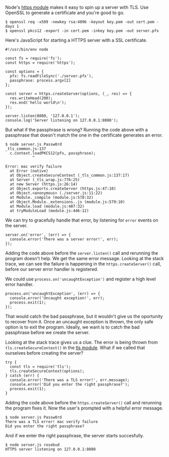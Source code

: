 <!--
title: Validate SSL certificates in Node.js without getting uncaught exceptions
created: 8 April 2017 - 10:25 am
updated: 29 April 2017 - 11:29 am
publish: 29 April 2017
slug: bad-passphrase
tags: nodejs, tls
cta: node-notes
-->

Node's [https module][https] makes it easy to spin up a server with TLS. Use
OpenSSL to generate a certificate and you're good to go.

    $ openssl req -x509 -newkey rsa:4096 -keyout key.pem -out cert.pem -days 1
    $ openssl pkcs12 -export -in cert.pem -inkey key.pem -out server.pfx

Here's JavaScript for starting a HTTPS server with a SSL certificate.

    #!/usr/bin/env node

    const fs = require('fs');
    const https = require('https');

    const options = {
      pfx: fs.readFileSync('./server.pfx'),
      passphrase: process.argv[2]
    };

    const server = https.createServer(options, (_, res) => {
      res.writeHead(200);
      res.end('hello world\n');
    });

    server.listen(8080, '127.0.0.1');
    console.log('Server listening on 127.0.0.1:8080');

But what if the passphrase is wrong? Running the code above with a passphrase
that doesn't match the one in the certificate generates an error.

    $ node server.js Passw0rd
    _tls_common.js:137
      c.context.loadPKCS12(pfx, passphrase);
                ^

    Error: mac verify failure
      at Error (native)
      at Object.createSecureContext (_tls_common.js:137:17)
      at Server (_tls_wrap.js:776:25)
      at new Server (https.js:26:14)
      at Object.exports.createServer (https.js:47:10)
      at Object.<anonymous> (./server.js:11:22)
      at Module._compile (module.js:570:32)
      at Object.Module._extensions..js (module.js:579:10)
      at Module.load (module.js:487:32)
      at tryModuleLoad (module.js:446:12)

We can try to gracefully handle that error, by listening for `error` events on
the server.

    server.on('error', (err) => {
      console.error('There was a server error!', err);
    });

Adding the code above before the `server.listen()` call and rerunning the
program doesn't help. We get the same error message. Looking at the stack trace,
we can see the failure is happening in the `https.createServer()` call, before
our server error handler is registered.

We could use `process.on('uncaughtException')` and register a high level error
handler.

    process.on('uncaughtException', (err) => {
      console.error('Uncaught exception!', err);
      process.exit(1);
    });

That would catch the bad passphrase, but it wouldn't give us the oportunity to
recover from it. Once an uncaught exception is thrown, the only safe option is
to exit the program. Ideally, we want is to catch the bad passphrase before we
create the server.

Looking at the stack trace gives us a clue. The error is being thrown from
`tls.createSecureContext()` in the [tls module][tls]. What if we called that
ourselves before creating the server?

    try {
      const tls = require('tls');
      tls.createSecureContext(options);
    } catch (err) {
      console.error('There was a TLS error!', err.message);
      console.error('Did you enter the right passphrase?');
      process.exit(1);
    }

Adding the code above before the `https.createServer()` call and rerunning the
program fixes it. Now the user's prompted with a helpful error message.

    $ node server.js Passw0rd
    There was a TLS error! mac verify failure
    Did you enter the right passphrase?

And if we enter the right passphrase, the server starts succesfully.

    $ node server.js rosebud
    HTTPS server listening on 127.0.0.1:8080


[https]: https://nodejs.org/dist/latest-v6.x/docs/api/https.html "Various (Node): Node v6.x Documentation - HTTPS"
[tls]: https://nodejs.org/dist/latest-v6.x/docs/api/tls.html "Various (Node): Node v6.x Documentation - TLS"
